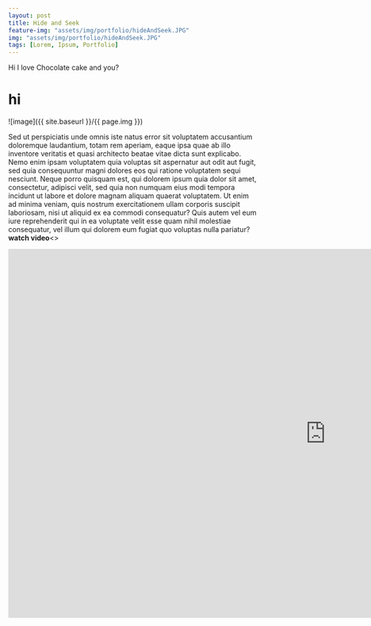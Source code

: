 ```yaml
---
layout: post
title: Hide and Seek 
feature-img: "assets/img/portfolio/hideAndSeek.JPG"
img: "assets/img/portfolio/hideAndSeek.JPG"
tags: [Lorem, Ipsum, Portfolio]
---
```


Hi I love Chocolate cake and you? 

<h1>hi</h1>

![image]({{ site.baseurl }}/{{ page.img }})

Sed ut perspiciatis unde omnis iste natus error sit voluptatem accusantium doloremque laudantium, totam rem aperiam, eaque ipsa quae ab illo inventore veritatis et quasi architecto beatae vitae dicta sunt explicabo. Nemo enim ipsam voluptatem <a>quia voluptas sit aspernatur</a> aut odit aut fugit, sed quia consequuntur magni dolores eos qui ratione voluptatem sequi nesciunt. Neque porro quisquam est, qui dolorem ipsum quia dolor sit amet, consectetur, adipisci velit, sed quia non numquam eius <a>modi tempora incidunt</a> ut labore et dolore magnam aliquam quaerat voluptatem. Ut enim ad minima veniam, quis nostrum exercitationem ullam corporis suscipit laboriosam, nisi ut aliquid ex ea commodi consequatur? Quis autem vel eum iure reprehenderit qui in ea voluptate velit esse quam nihil molestiae consequatur, vel illum qui dolorem eum fugiat quo voluptas nulla pariatur?
<br>
<b>watch video</b><>
<iframe width="1280" height="745" src="https://www.youtube.com/embed/vQs696-QDS4?rel=0" frameborder="0" allow="autoplay; encrypted-media" allowfullscreen></iframe>
